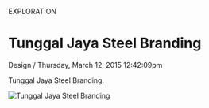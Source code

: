 <p class="type">EXPLORATION</p>

# Tunggal Jaya Steel Branding

<p class="meta">Design  /  Thursday, March 12, 2015 12:42:09pm</p>

Tunggal Jaya Steel Branding.

![Tunggal Jaya Steel Branding](https://farooq-agent.web.app/assets/images/works/large/fO2zMMIq_work_image.png)
